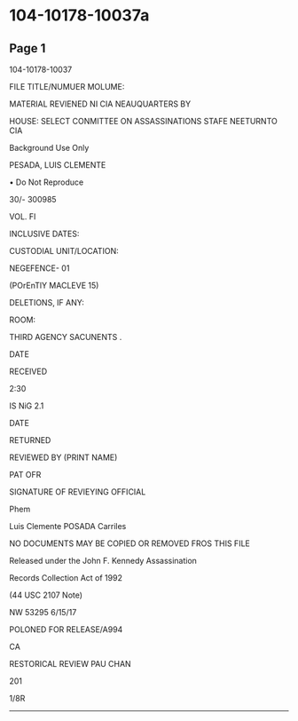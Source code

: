 # 104-10178-10037a

## Page 1

104-10178-10037

FILE TITLE/NUMUER MOLUME:

MATERIAL REVIENED NI CIA NEAUQUARTERS BY

HOUSE: SELECT CONMITTEE ON ASSASSINATIONS STAFE NEETURNTO CIA

Background Use Only

PESADA, LUIS CLEMENTE

• Do Not Reproduce

30/- 300985

VOL. FI

INCLUSIVE DATES:

CUSTODIAL UNIT/LOCATION:

NEGEFENCE- 01

(POrEnTlY MACLEVE 15)

DELETIONS, IF ANY:

ROOM:

THIRD AGENCY SACUNENTS .

DATE

RECEIVED

2:30

IS NiG 2.1

DATE

RETURNED

REVIEWED BY (PRINT NAME)

PAT OFR

SIGNATURE OF REVIEYING OFFICIAL

Phem

Luis Clemente POSADA Carriles

NO DOCUMENTS MAY BE COPIED OR REMOVED FROS THIS FILE

Released under the John F. Kennedy Assassination

Records Collection Act of 1992

(44 USC 2107 Note)

NW 53295 6/15/17

POLONED FOR RELEASE/A994

CA

RESTORICAL REVIEW PAU CHAN

201

1/8R

---


